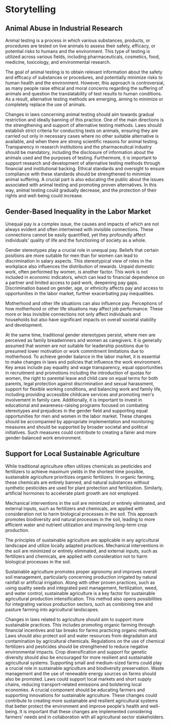 # Storytelling 


## Animal Abuse in Industrial Research

Animal testing is a process in which various substances, products, or procedures are tested on live animals to assess their safety, efficacy, or potential risks to humans and the environment. This type of testing is utilized across various fields, including pharmaceuticals, cosmetics, food, medicine, toxicology, and environmental research.

The goal of animal testing is to obtain relevant information about the safety and efficacy of substances or procedures, and potentially minimize risks to human health and the environment. However, this approach is controversial, as many people raise ethical and moral concerns regarding the suffering of animals and question the translatability of test results to human conditions. As a result, alternative testing methods are emerging, aiming to minimize or completely replace the use of animals.

Changes in laws concerning animal testing should aim towards gradual restriction and ideally banning of this practice. One of the main directions is the strengthening and support of alternative testing methods. Laws should establish strict criteria for conducting tests on animals, ensuring they are carried out only in necessary cases where no other suitable alternative is available, and when there are strong scientific reasons for animal testing. Transparency in research institutions and the pharmaceutical industry should be mandatory, including the disclosure of information about the animals used and the purposes of testing. Furthermore, it is important to support research and development of alternative testing methods through financial and institutional backing. Ethical standards and oversight to ensure compliance with these standards should be strengthened to minimize animal suffering. A crucial part is also educating the public about the issues associated with animal testing and promoting proven alternatives. In this way, animal testing could gradually decrease, and the protection of their rights and well-being could increase.


## Gender-Based Inequality in the Labor Market

Unequal pay is a complex issue, the causes and impacts of which are not always evident and often intertwined with invisible connections. These connections cannot be easily quantified, yet they profoundly affect individuals' quality of life and the functioning of society as a whole.

Gender stereotypes play a crucial role in unequal pay. Beliefs that certain positions are more suitable for men than for women can lead to discrimination in salary aspects. This stereotypical view of roles in the workplace also influences the distribution of rewards. Unpaid domestic work, often performed by women, is another factor. This work is not included in economic indicators, which can lead to financial dependence on a partner and limited access to paid work, deepening pay gaps. Discrimination based on gender, age, or ethnicity affects pay and access to opportunities in the labor market, further exacerbating pay inequalities.

Motherhood and other life situations can also influence pay. Perceptions of how motherhood or other life situations may affect job performance. These more or less invisible connections not only affect individuals and households but also have significant impacts on overall societal stability and development.

At the same time, traditional gender stereotypes persist, where men are perceived as family breadwinners and women as caregivers. It is generally assumed that women are not suitable for leadership positions due to presumed lower motivation or work commitment limitations due to motherhood. To achieve gender balance in the labor market, it is essential to make changes in laws and policies that influence the work environment. Key areas include pay equality and wage transparency, equal opportunities in recruitment and promotions including the introduction of quotas for women, the right to parental leave and child care on equal terms for both parents, legal protection against discrimination and sexual harassment, support for flexible working conditions, and balancing work and family life, including providing accessible childcare services and promoting men's involvement in family care. Additionally, it is important to invest in educational and awareness-raising programs focused on combating stereotypes and prejudices in the gender field and supporting equal opportunities for men and women in the labor market. These changes should be accompanied by appropriate implementation and monitoring measures and should be supported by broader societal and political initiatives. Such measures could contribute to creating a fairer and more gender-balanced work environment.

## Support for Local Sustainable Agriculture

While traditional agriculture often utilizes chemicals as pesticides and fertilizers to achieve maximum yields in the shortest time possible, sustainable agriculture prioritizes organic fertilizers. In organic farming, these chemicals are entirely banned, and natural substances without synthetic pesticides are used for plant protection and fertilization. Similarly, artificial hormones to accelerate plant growth are not employed.

Mechanical interventions in the soil are minimized or entirely eliminated, and external inputs, such as fertilizers and chemicals, are applied with consideration not to harm biological processes in the soil. This approach promotes biodiversity and natural processes in the soil, leading to more efficient water and nutrient utilization and improving long-term crop production.

The principles of sustainable agriculture are applicable in any agricultural landscape and utilize locally adapted practices. Mechanical interventions in the soil are minimized or entirely eliminated, and external inputs, such as fertilizers and chemicals, are applied with consideration not to harm biological processes in the soil.

Sustainable agriculture promotes proper agronomy and improves overall soil management, particularly concerning production irrigated by natural rainfall or artificial irrigation. Along with other proven practices, such as using quality seeds and integrated pest management, fertilization, weed, and water control, sustainable agriculture is a key factor for sustainable agricultural production intensification. This method also opens possibilities for integrating various production sectors, such as combining tree and pasture farming into agricultural landscapes.

Changes in laws related to agriculture should aim to support more sustainable practices. This includes promoting organic farming through financial incentives and tax breaks for farms practicing organic methods. Laws should also protect soil and water resources from degradation and contamination by agricultural chemicals. Regulations on the use of chemical fertilizers and pesticides should be strengthened to reduce negative environmental impacts. Crop diversification and support for genetic diversity should also be encouraged for more resilient and sustainable agricultural systems. Supporting small and medium-sized farms could play a crucial role in sustainable agriculture and biodiversity preservation. Waste management and the use of renewable energy sources on farms should also be promoted. Laws could support local markets and short supply chains, reducing transport-related emissions and bolstering local economies. A crucial component should be educating farmers and supporting innovations for sustainable agriculture. These changes could contribute to creating more sustainable and resilient agricultural systems that better protect the environment and improve people's health and well-being. It is important that these changes are implemented considering farmers' needs and in collaboration with all agricultural sector stakeholders.
